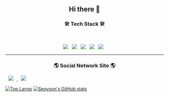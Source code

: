 <h2 align = "center"> Hi there 👋 </h2>

<!--
**seoyoon04/seoyoon04** is a ✨ _special_ ✨ repository because its `README.md` (this file) appears on your GitHub profile.

Here are some ideas to get you started:

- 🔭 I’m currently working on ...
- 🌱 I’m currently learning ...
- 👯 I’m looking to collaborate on ...
- 🤔 I’m looking for help with ...
- 💬 Ask me about ...
- 📫 How to reach me: ...
- 😄 Pronouns: ...
- ⚡ Fun fact: ...
-->


<h3 align="center"><b>🛠 Tech Stack 🛠</b></h3>
</br>
<p align="center">
<img src="https://img.shields.io/badge/HTML5-E34F26?style=flat-square&logo=HTML5&logoColor=white"/></a> &nbsp
<img src="https://img.shields.io/badge/CSS3-1572B6?style=flat-square&logo=CSS3&logoColor=white"/></a> &nbsp
<img src="https://img.shields.io/badge/JavaScript-F7DF1E?style=flat-square&logo=JavaScript&logoColor=white"/></a> &nbsp
<img src="https://img.shields.io/badge/Android-3DDC84?style=flat-square&logo=Android&logoColor=white"/></a> &nbsp
<img src="https://img.shields.io/badge/MySQL-4479A1?style=flat-square&logo=MySQL&logoColor=white"/></a> &nbsp 

------------------------------------------
<h3 align = "center"> <b>🌎 Social Network Site 🌎</b></h3>

<a href="https://instagram.com/seoyoon04_">
    <img 
        src="http://img.shields.io/badge/-Instagram-white?style=flat&logo=Instagram&link=https://instagram.com/seoyoon04_/"
        style="height : auto; margin-left : 10px; margin-right : 10px;"/>
</a>
<a href="https://blog.naver.com/sykim8483">
    <img 
        src="http://img.shields.io/badge/-naver-03C75A?style=flat&logo=naver&logoColor=white&link =https://blog.naver.com/sykim8483"
        style="height : auto; margin-left : 10px; margin-right : 10px;"/>
</a>

[![Top Langs](https://github-readme-stats.vercel.app/api/top-langs/?username=seoyoon04)](https://github.com/anuraghazra/github-readme-stats) [![Seoyoon's GitHub stats](https://github-readme-stats.vercel.app/api?username=seoyoon04)](https://github.com/anuraghazra/github-readme-stats)


